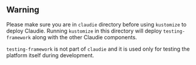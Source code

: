 ## Warning 
Please make sure you are in `claudie` directory before using `kustomize` to deploy Claudie.
Running `kustomize` in this directory will deploy `testing-framework` along with the other Claudie components.

`testing-framework` is not part of `claudie` and it is used only for testing the platform itself during development.
